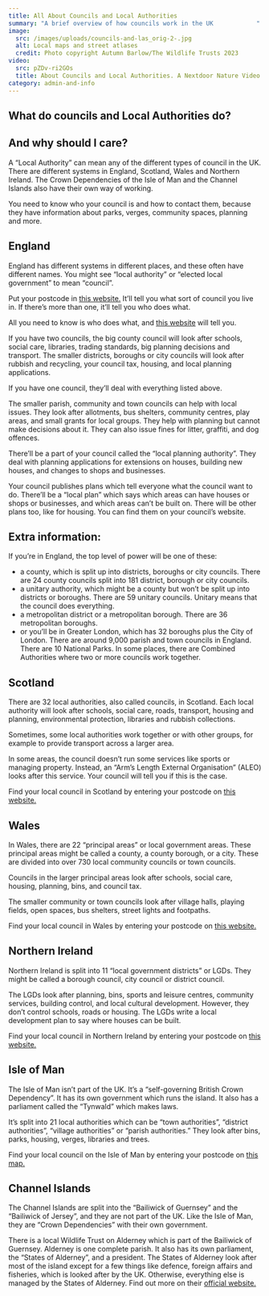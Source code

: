 ```yaml
---
title: All About Councils and Local Authorities
summary: "A brief overview of how councils work in the UK            "
image:
  src: /images/uploads/councils-and-las_orig-2-.jpg
  alt: Local maps and street atlases
  credit: Photo copyright Autumn Barlow/The Wildlife Trusts 2023
video:
  src: pZDv-ri2GOs
  title: About Councils and Local Authorities. A Nextdoor Nature Video.
category: admin-and-info
---
```

## What do councils and Local Authorities do?

## And why should I care?
A “Local Authority” can mean any of the different types of council in the UK. There are different systems in England, Scotland, Wales and Northern Ireland. The Crown Dependencies of the Isle of Man and the Channel Islands also have their own way of working. 

You need to know who your council is and how to contact them, because they have information about parks, verges, community spaces, planning and more. 

## England
England has different systems in different places, and these often have different names. You might see “local authority” or “elected local government” to mean “council”.

Put your postcode in [this website.](https://www.gov.uk/find-local-council)
It’ll tell you what sort of council you live in. If there’s more than one, it’ll tell you who does what. 

All you need to know is who does what, and [this website](https://www.gov.uk/find-local-council) will tell you.

If you have two councils, the big county council will look after schools, social care, libraries, trading standards, big planning decisions and transport. The smaller districts, boroughs or city councils will look after rubbish and recycling, your council tax, housing, and local planning applications.

If you have one council, they’ll deal with everything listed above.

The smaller parish, community and town councils can help with local issues. They look after allotments, bus shelters, community centres, play areas, and small grants for local groups. They help with planning but cannot make decisions about it. They can also issue fines for litter, graffiti, and dog offences.

There’ll be a part of your council called the “local planning authority”. They deal with planning applications for extensions on houses, building new houses, and changes to shops and businesses.

Your council publishes plans which tell everyone what the council want to do. There’ll be a “local plan” which says which areas can have houses or shops or businesses, and which areas can’t be built on. There will be other plans too, like for housing. You can find them on your council’s website.

## Extra information:
If you’re in England, the top level of power will be one of these:

* a county, which is split up into districts, boroughs or city councils. There are 24 county councils split into 181 district, borough or city councils.
* a unitary authority, which might be a county but won’t be split up into districts or boroughs. There are 59 unitary councils. Unitary means that the council does everything.
* a metropolitan district or a metropolitan borough. There are 36 metropolitan boroughs.
* or you’ll be in Greater London, which has 32 boroughs plus the City of London.
There are around 9,000 parish and town councils in England. There are 10 National Parks. In some places, there are Combined Authorities where two or more councils work together.

## Scotland
There are 32 local authorities, also called councils, in Scotland. Each local authority will look after schools, social care, roads, transport, housing and planning, environmental protection, libraries and rubbish collections.

Sometimes, some local authorities work together or with other groups, for example to provide transport across a larger area.

In some areas, the council doesn’t run some services like sports or managing property. Instead, an “Arm’s Length External Organisation” (ALEO) looks after this service. Your council will tell you if this is the case.

Find your local council in Scotland by entering your postcode on [this website.](https://www.mygov.scot/find-your-local-council)

## Wales
In Wales, there are 22 “principal areas” or local government areas. These principal areas might be called a county, a county borough, or a city. These are divided into over 730 local community councils or town councils. 

Councils in the larger principal areas look after schools, social care, housing, planning, bins, and council tax. 

The smaller community or town councils look after village halls, playing fields, open spaces, bus shelters, street lights and footpaths. 

Find your local council in Wales by entering your postcode on [this website.](https://gov.wales/find-your-local-authority)

## Northern Ireland
Northern Ireland is split into 11 “local government districts” or LGDs. They might be called a borough council, city council or district council.

The LGDs look after planning, bins, sports and leisure centres, community services, building control, and local cultural development. However, they don’t control schools, roads or housing. The LGDs write a local development plan to say where houses can be built. 

Find your local council in Northern Ireland by entering your postcode on [this website.](https://www.gov.uk/find-local-council)

## Isle of Man
The Isle of Man isn’t part of the UK. It’s a “self-governing British Crown Dependency”. It has its own government which runs the island. It also has a parliament called the “Tynwald” which makes laws.

It’s split into 21 local authorities which can be “town authorities”, “district authorities”, “village authorities” or “parish authorities.” They look after bins, parks, housing, verges, libraries and trees. 

Find your local council on the Isle of Man by entering your postcode on [this map.](https://manngis.maps.arcgis.com/apps/InformationLookup/index.html?appid=80d5112582fd40c3a746b3bd0439873e)

## Channel Islands
The Channel Islands are split into the “Bailiwick of Guernsey” and the “Bailiwick of Jersey”, and they are not part of the UK. Like the Isle of Man, they are “Crown Dependencies” with their own government. 

There is a local Wildlife Trust on Alderney which is part of the Bailiwick of Guernsey. Alderney is one complete parish. It also has its own parliament, the “States of Alderney”, and a president. The States of Alderney look after most of the island except for a few things like defence, foreign affairs and fisheries, which is looked after by the UK. Otherwise, everything else is managed by the States of Alderney. Find out more on their [official website.](http://www.alderney.gov.gg/)
